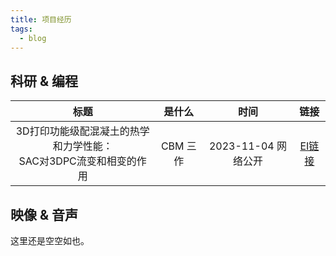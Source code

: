 ```yaml
---
title: 项目经历
tags:
  - blog
---
```


## 科研 & 编程

|标题|是什么|时间|链接|
|:---:|:---:|:---:|:---:|
|3D打印功能级配混凝土的热学和力学性能：<br>SAC对3DPC流变和相变的作用|CBM 三作|2023-11-04 网络公开|[EI链接](https://www.sciencedirect.com/science/article/pii/S0950061823035481)|

## 映像 & 音声
这里还是空空如也。